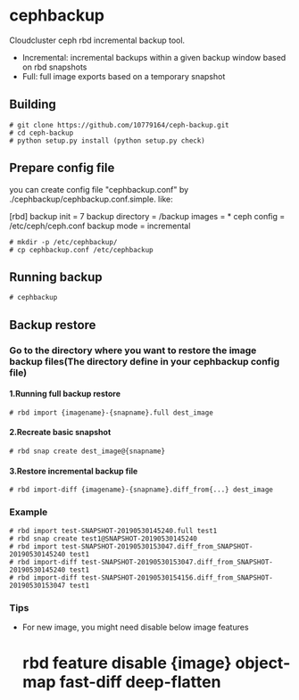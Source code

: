 # cephbackup

Cloudcluster ceph rbd incremental backup tool.
* Incremental: incremental backups within a given backup window based on rbd snapshots
* Full: full image exports based on a temporary snapshot


## Building
    # git clone https://github.com/10779164/ceph-backup.git
    # cd ceph-backup
    # python setup.py install (python setup.py check)


## Prepare config file
you can create config file "cephbackup.conf" by ./cephbackup/cephbackup.conf.simple. like:

[rbd]
backup init = 7 
backup directory = /backup
images = *
ceph config = /etc/ceph/ceph.conf
backup mode = incremental

    # mkdir -p /etc/cephbackup/
    # cp cephbackup.conf /etc/cephbackup


## Running backup
    # cephbackup


## Backup restore
### Go to the directory where you want to restore the image backup files(The directory define in your cephbackup config file)
#### 1.Running full backup restore
    # rbd import {imagename}-{snapname}.full dest_image

#### 2.Recreate basic snapshot
    # rbd snap create dest_image@{snapname} 

#### 3.Restore incremental backup file
    # rbd import-diff {imagename}-{snapname}.diff_from{...} dest_image


### Example
    # rbd import test-SNAPSHOT-20190530145240.full test1
    # rbd snap create test1@SNAPSHOT-20190530145240
    # rbd import test-SNAPSHOT-20190530153047.diff_from_SNAPSHOT-20190530145240 test1
    # rbd import-diff test-SNAPSHOT-20190530153047.diff_from_SNAPSHOT-20190530145240 test1
    # rbd import-diff test-SNAPSHOT-20190530154156.diff_from_SNAPSHOT-20190530153047 test1


### Tips
*  For new image, you might need disable below image features

    # rbd feature disable {image} object-map fast-diff deep-flatten    	
